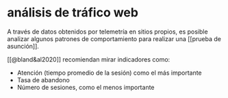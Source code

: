 # análisis de tráfico web
A través de datos obtenidos por telemetría en sitios propios, es posible analizar algunos patrones de comportamiento para realizar una [[prueba de asunción]].

[[@bland&al2020]] recomiendan mirar indicadores como:

- Atención (tiempo promedio de la sesión) como el más importante
- Tasa de abandono
- Número de sesiones, como el menos importante
